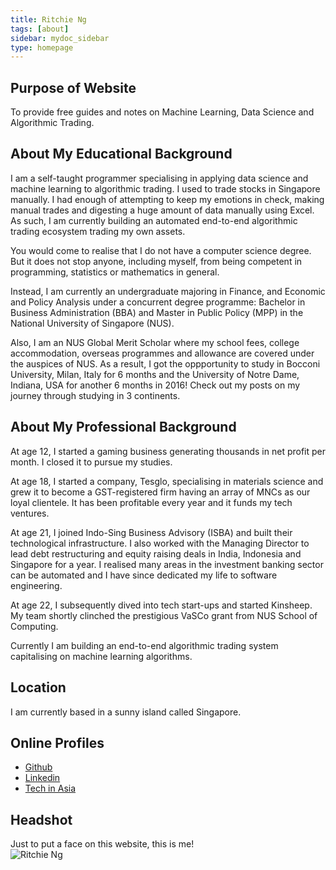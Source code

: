 ```yaml
---
title: Ritchie Ng
tags: [about]
sidebar: mydoc_sidebar
type: homepage
---
```

## Purpose of Website

To provide free guides and notes on Machine Learning, Data Science and Algorithmic Trading.

## About My Educational Background

I am a self-taught programmer specialising in applying data science and machine learning to algorithmic trading. I used to trade stocks in Singapore manually. I had enough of attempting to keep my emotions in check, making manual trades and digesting a huge amount of data manually using Excel. As such, I am currently building an automated end-to-end algorithmic trading ecosystem trading my own assets.

You would come to realise that I do not have a computer science degree. But it does not stop anyone, including myself, from being competent in programming, statistics or mathematics in general.

Instead, I am currently an undergraduate majoring in Finance, and Economic and Policy Analysis under a concurrent degree programme: Bachelor in Business Administration (BBA) and Master in Public Policy (MPP) in the National University of Singapore (NUS).

Also, I am an NUS Global Merit Scholar where my school fees, college accommodation, overseas programmes and allowance are covered under the auspices of NUS. As a result, I got the oppportunity to study in Bocconi University, Milan, Italy for 6 months and the University of Notre Dame, Indiana, USA for another 6 months in 2016! Check out my posts on my journey through studying in 3 continents.

## About My Professional Background
At age 12, I started a gaming business generating thousands in net profit per month. I closed it to pursue my studies.

At age 18, I started a company, Tesglo, specialising in materials science and grew it to become a GST-registered firm having an array of MNCs as our loyal clientele. It has been profitable every year and it funds my tech ventures.

At age 21, I joined Indo-Sing Business Advisory (ISBA) and built their technological infrastructure. I also worked with the Managing Director to lead debt restructuring and equity raising deals in India, Indonesia and Singapore for a year. I realised many areas in the investment banking sector can be automated and I have since dedicated my life to software engineering.

At age 22, I subsequently dived into tech start-ups and started Kinsheep. My team shortly  clinched the prestigious VaSCo grant from NUS School of Computing.

Currently I am building an end-to-end algorithmic trading system capitalising on machine learning algorithms.

## Location
I am currently based in a sunny island called Singapore.

## Online Profiles
- [Github](https://github.com/ritchieng)
- [Linkedin](https://www.linkedin.com/in/ritchieng)
- [Tech in Asia](https://www.techinasia.com/profile/ritchieng)

## Headshot
Just to put a face on this website, this is me!
<br />
![Ritchie Ng](https://raw.githubusercontent.com/ritchieng/ritchieng.github.io/master/images/ritchieng_web.png)
